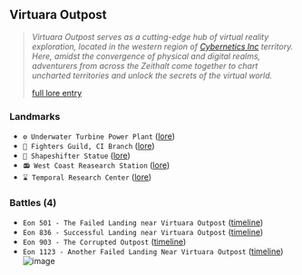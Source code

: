 ## Virtuara Outpost
> *Virtuara Outpost serves as a cutting-edge hub of virtual reality exploration, located in the western region of [Cybernetics Inc](<https://zeithalt.github.io/r/cybernetics_inc.html>) territory. Here, amidst the convergence of physical and digital realms, adventurers from across the Zeithalt come together to chart uncharted territories and unlock the secrets of the virtual world.*  
>  
> [full lore entry](<https://zeithalt.github.io//r/virtuara_outpost.html>)

### Landmarks
- `⚙️ Underwater Turbine Power Plant` ([lore](<https://zeithalt.github.io//r/underwater_power_plant.html>))
- `🏢 Fighters Guild, CI Branch` ([lore](<https://zeithalt.github.io//r/fighters_guild_ci_branch.html>))
- `🗿 Shapeshifter Statue` ([lore](<https://zeithalt.github.io//r/shapeshifter_statue.html>))
- `📻 West Coast Reasearch Station` ([lore](<https://zeithalt.github.io//r/west_coast_research_station.html>))
- `⌛ Temporal Research Center` ([lore](<https://zeithalt.github.io//r/temporal_research_center.html>))
### Battles (4)
- `Eon 501 - The Failed Landing near Virtuara Outpost` ([timeline](<https://zeithalt.github.io//t/#eon0501>))
- `Eon 836 - Successful Landing near Virtuara Outpost` ([timeline](<https://zeithalt.github.io//t/#eon0836>))
- `Eon 903 - The Corrupted Outpost` ([timeline](<https://zeithalt.github.io//t/#eon0903>))
- `Eon 1123 - Another Failed Landing Near Virtuara Outpost` ([timeline](<https://zeithalt.github.io//t/#eon1123>))
![image](https://zeithalt.github.io/r/i/virtuara_outpost.png)